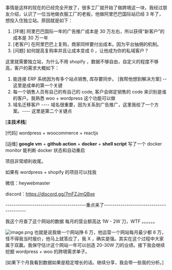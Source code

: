 事情是这样的现在的已经完全开放了，很多工厂就开始了做跨境这一块，我经过朋友介绍，认识了一位当地做衣服工厂的老板，他做阿里巴巴国际站已经 3 年了，想投入住独立站。原因就是如下：

1.   [环境]  阿里巴巴国际一年的广告推广成本是 30 万左右，所以获得“新客户”的成本是 30 万一年
2.   [老客户] 在阿里巴巴上复购，商家同样要付出成本。因为平台抽佣的机制。
3.   [问题] 如何提高复购率并且让成本变成 0 ，让他成为你的私域客户？

这里就需要独立站，为什么不用 shopify ，数据不够自由，自定义的程度不够高，客户的需求大概如下：

1.  能连接 ERP 系统因为有多个站点销售, 库存要同步。 [我帮他想到解决方案] -- 这里是成单的第一个关键
2.  每一个销售人员有自己的有自己的 code, 客户会绑定销售的 code 来识别是谁的客户。我熟悉 woo + wordpress 这个功能可以做
3.  域名迁移客户 ---- 域名很重要，因为关系到广告推广，这里我给了一个方案。---- 这里是第二个关键点

 [**主技术栈**] 

 [代码]  wordpress + woocommerce + reactjs

 [运维]  **google vm** + **github action** + **docker** + **shell script** 写了一个 docker monitor 能判断 docker 状态和自动重启

项目非常顺利收尾。

如果有 wordpress + shopify 的项目可以找我

微信：heywebmaster

discord：<https://discord.gg/7mFZJmQBxe>

\---------------------------------------重点来了----------------------------------------

我这个月查了这个网站的数据 每月的营业额高达 1W - 2W 刀，WTF 。。。。。。

![image.png]( https://p9-juejin.byteimg.com/tos-cn-i-k3u1fbpfcp/cdc055896f974d30acbf039f6039aa14~tplv-k3u1fbpfcp-watermark.image?)
也就是说我做一个网站挣 6 万，他运营一个网站每月最少都 6 万，怪不得我当时报价，他马上就答应了，我 X ，确实是强。其实在这个过程中大家属于双赢。我保守估计这个网站一年可以创造 20-30W 刀的业绩。接下我会继续挖掘 wordpress + woo 的跨境需求单子。

 [如果下个月我看到数据如果是稳定增长的话。继续分享，我会带一些我的分析。]
